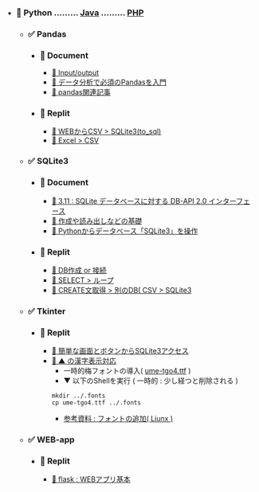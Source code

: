 - ### 📗 Python ......... [Java](https://github.com/winofsql/REPLIT-Java-PHP-js-Python/blob/main/README.md) ......... [PHP](https://github.com/winofsql/REPLIT-JAVA/blob/main/PHP.md)
  - ### ✅ Pandas
    - ### 🔶 Document
      - [📰 Input/output](https://pandas.pydata.org/docs/reference/io.html)
      - [📰 データ分析で必須のPandasを入門](https://aiacademy.jp/media/?p=152)
      - [📰 pandas関連記事](https://note.nkmk.me/python-pandas-post-summary/)
    - ### 🔶 Replit
      - [📕 WEBからCSV > SQLite3(to_sql)](https://replit.com/@sworc/py-pandas-csv-sqlite3)
      - [📕 Excel > CSV](https://replit.com/@sworc/py-pandas-excel-csv)
  - ### ✅ SQLite3
    - ### 🔶 Document
      - [📰 3.11 : SQLite データベースに対する DB-API 2.0 インターフェース](https://docs.python.org/ja/3.11/library/sqlite3.html)
      - [📰 作成や読み出しなどの基礎](https://qiita.com/saira/items/e08c8849cea6c3b5eb0c)
      - [📰 Pythonからデータベース「SQLite3」を操作](https://proengineer.internous.co.jp/content/columnfeature/20735)
    - ### 🔶 Replit
      - [📕 DB作成 or 接続](https://replit.com/@sworc/py-sqlite3-create)
      - [📕 SELECT > ループ](https://replit.com/@sworc/py-sqlite3-01)
      - [📕 CREATE文取得 > 別のDB( CSV > SQLite3 ](https://replit.com/@sworc/py-sqlite3-02)
  - ### ✅ Tkinter
    - ### 🔶 Replit
      - [📕 簡単な画面とボタンからSQLite3アクセス](https://replit.com/@sworc/py-click-button-01)
      - [📕 ▲ の漢字表示対応](https://replit.com/@sworc/py-click-button-02)
        - 一時的梅フォントの導入( [ume-tgo4.ttf](https://cute-freefont.flop.jp/ume_gothic.html) )
        - ▼ 以下のShellを実行 ( 一時的 : 少し経つと削除される )
        ```
        mkdir ../.fonts
        cp ume-tgo4.ttf ../.fonts
        ```
        - [参考資料 : フォントの追加( Liunx )](https://turtlechan.hatenablog.com/entry/2019/06/11/211543)
  - ### ✅ WEB-app
    - ### 🔶 Replit
      - [📕 flask : WEBアプリ基本](https://replit.com/@sworc/py-web-flask-01)
